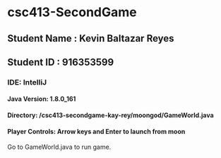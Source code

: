 # csc413-SecondGame

## Student Name : Kevin Baltazar Reyes
## Student ID : 916353599

### IDE: IntelliJ

#### Java Version: 1.8.0_161
#### Directory: /csc413-secondgame-kay-rey/moongod/GameWorld.java
#### Player Controls: Arrow keys and Enter to launch from moon

Go to GameWorld.java to run game.

